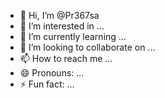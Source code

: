 - 👋 Hi, I’m @Pr367sa
- 👀 I’m interested in ...
- 🌱 I’m currently learning ...
- 💞️ I’m looking to collaborate on ...
- 📫 How to reach me ...
- 😄 Pronouns: ...
- ⚡ Fun fact: ...

<!---
Pr367sa/Pr367sa is a ✨ special ✨ repository because its `README.md` (this file) appears on your GitHub profile.
You can click the Preview link to take a look at your changes.
--->
